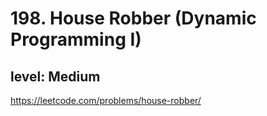 # 198. House Robber (Dynamic Programming I)
## level: Medium

https://leetcode.com/problems/house-robber/
